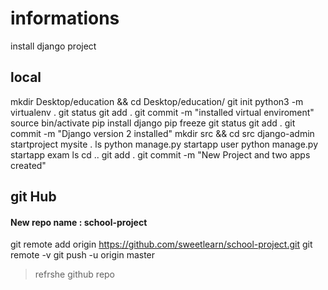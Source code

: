 # informations
install django project
## local
mkdir Desktop/education && cd Desktop/education/
git init
python3 -m virtualenv .
git status
git add .
git commit -m "installed virtual enviroment"
source bin/activate
pip install django
pip freeze
git status
git add .
git commit -m "Django version 2 installed"
mkdir src && cd src
django-admin startproject mysite .
ls
python manage.py startapp user
python manage.py startapp exam
ls
cd ..
git add .
git commit -m "New Project and two apps created"
## git Hub
#### New repo name : school-project

git remote add origin https://github.com/sweetlearn/school-project.git
git remote -v
git push -u origin master

> refrshe github repo

